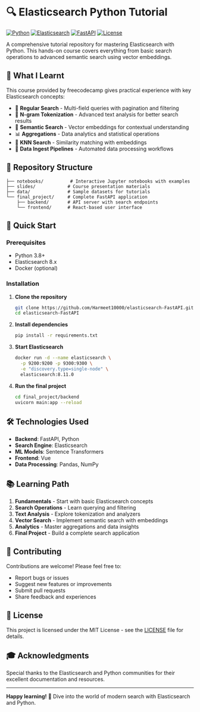 # 🔍 Elasticsearch Python Tutorial

[![Python](https://img.shields.io/badge/Python-3.8+-blue.svg)](https://www.python.org/downloads/)
[![Elasticsearch](https://img.shields.io/badge/Elasticsearch-8.x-yellow.svg)](https://www.elastic.co/)
[![FastAPI](https://img.shields.io/badge/FastAPI-0.100+-green.svg)](https://fastapi.tiangolo.com/)
[![License](https://img.shields.io/badge/License-MIT-red.svg)](LICENSE)

A comprehensive tutorial repository for mastering Elasticsearch with Python. This hands-on course covers everything from basic search operations to advanced semantic search using vector embeddings.

## 🎯 What I  Learnt

This course provided by freecodecamp gives practical experience with key Elasticsearch concepts:

- 🔎 **Regular Search** - Multi-field queries with pagination and filtering
- 📝 **N-gram Tokenization** - Advanced text analysis for better search results
- 🧠 **Semantic Search** - Vector embeddings for contextual understanding
- 📊 **Aggregations** - Data analytics and statistical operations
- 🎯 **KNN Search** - Similarity matching with embeddings
- 🔄 **Data Ingest Pipelines** - Automated data processing workflows

## 📁 Repository Structure

```
├── notebooks/          # Interactive Jupyter notebooks with examples
├── slides/            # Course presentation materials
├── data/              # Sample datasets for tutorials
└── final_project/     # Complete FastAPI application
    ├── backend/       # API server with search endpoints
    └── frontend/      # React-based user interface
```

## 🚀 Quick Start

### Prerequisites
- Python 3.8+
- Elasticsearch 8.x
- Docker (optional)

### Installation

1. **Clone the repository**
   ```bash
   git clone https://github.com/Harmeet10000/elasticsearch-FastAPI.git
   cd elasticsearch-FastAPI
   ```

2. **Install dependencies**
   ```bash
   pip install -r requirements.txt
   ```

3. **Start Elasticsearch**
   ```bash
   docker run -d --name elasticsearch \
     -p 9200:9200 -p 9300:9300 \
     -e "discovery.type=single-node" \
     elasticsearch:8.11.0
   ```

4. **Run the final project**
   ```bash
   cd final_project/backend
   uvicorn main:app --reload
   ```

## 🛠️ Technologies Used

- **Backend**: FastAPI, Python
- **Search Engine**: Elasticsearch
- **ML Models**: Sentence Transformers
- **Frontend**: Vue
- **Data Processing**: Pandas, NumPy

## 📚 Learning Path

1. **Fundamentals** - Start with basic Elasticsearch concepts
2. **Search Operations** - Learn querying and filtering
3. **Text Analysis** - Explore tokenization and analyzers
4. **Vector Search** - Implement semantic search with embeddings
5. **Analytics** - Master aggregations and data insights
6. **Final Project** - Build a complete search application

## 🤝 Contributing

Contributions are welcome! Please feel free to:
- Report bugs or issues
- Suggest new features or improvements
- Submit pull requests
- Share feedback and experiences

## 📄 License

This project is licensed under the MIT License - see the [LICENSE](LICENSE) file for details.

## 🎓 Acknowledgments

Special thanks to the Elasticsearch and Python communities for their excellent documentation and resources.

---

**Happy learning!** 🚀 Dive into the world of modern search with Elasticsearch and Python.
